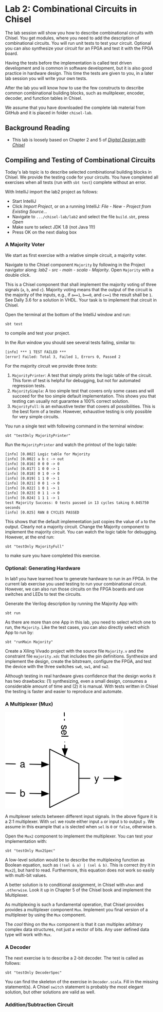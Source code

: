 # Lab 2: Combinational Circuits in Chisel

The lab session will show you how to describe combinational circuits
with Chisel. You get modules, where you need to add the description of
combinational circuits. You will run unit tests to test your circuit.
Optional you can also synthesize your circuit for an FPGA and test it
with the FPGA board.

Having the tests before the implementation is called test driven
development and is common in software development, but it is also good practice
in hardware design. This time the tests are given to you, in a later lab session
you will write your own tests.

After the lab you will know how to use the few constructs to describe
common combinational building blocks, such as mulitplexer, encoder,
decoder, and function tables in Chisel.

We assume that you have downloaded the complete lab material from GitHub
and it is placed in folder ```chisel-lab```.

## Background Reading

 * This lab is loosely based on Chapter 2 and 5 of
*[Digital Design with Chisel](http://www.imm.dtu.dk/~masca/chisel-book.html)*

## Compiling and Testing of Combinational Circuits

Today's lab topic is to describe selected combinational building blocks in Chisel.
We provide the testing code for your circuits. You have completed all exercises
when all tests (run with ```sbt test```) complete without an error.

With IntelliJ import the lab2 project as follows:

 * Start IntelliJ
 * Click *Import Project*, or on a running IntelliJ: *File - New -
Project from Existing Source...*
 * Navigate to ```.../chisel-lab/lab2``` and select the file ```build.sbt```, press *Open*
 * Make sure to select JDK 1.8 (not Java 11!)
 * Press OK on the next dialog box
 
### A Majority Voter

We start as first exercise with a relative simple circuit, a majority voter.

Navigate to the Chisel component ```Majority``` by following in the Project navigator along: *lab2 - src - main - scala - Majority*.
Open ```Majority``` with a double click.

This is a Chisel component that shall implement the majority voting of three
signals (```a```, ```b```, and ```c```). Majority voting means that the output of
the circuit is the majority of the inputs, e.g., if ```a==1```, ```b==0```, and
```c==1``` the result shall be ```1```. See Dally 3.6 for a solution in VHDL.
Your task is to implement that circuit in Chisel.


Open the terminal at the bottom of the IntelliJ window and run:
```
sbt test
```
to compile and test your project.

In the *Run* window you should see several tests failing, similar to:
```
[info] *** 1 TEST FAILED ***
[error] Failed: Total 3, Failed 1, Errors 0, Passed 2
```

For the majority circuit we provide three *tests*:

 1. ```MajorityPrinter```: A test that simply prints the logic table of the
   circuit. This form of test is helpful for debugging, but not for
   automated regression tests.
 1. ```MajoritySimple```: A too simple test that covers only some cases
   and will succeed for the too simple default implementation. This shows
   you that testing can usually not guarantee a 100% correct solution.
 1. ```MajorityFull```: is an exhaustive tester that covers all possibilities.
   This is the best form of a tester. However, exhaustive testing is only
   possible for very simple circuits.
   
You run a single test with following command in the terminal window:

```
sbt "testOnly MajorityPrinter"
```

Run the ```MajorityPrinter``` and watch the printout of the logic table:

```
[info] [0.002] Logic table for Majority
[info] [0.002] a b c -> out
[info] [0.016] 0 0 0 -> 0
[info] [0.017] 1 0 0 -> 1
[info] [0.018] 0 1 0 -> 0
[info] [0.019] 1 1 0 -> 1
[info] [0.021] 0 0 1 -> 0
[info] [0.022] 1 0 1 -> 1
[info] [0.023] 0 1 1 -> 0
[info] [0.024] 1 1 1 -> 1
test Majority Success: 0 tests passed in 13 cycles taking 0.045750 seconds
[info] [0.025] RAN 8 CYCLES PASSED
```

This shows that the default implementation just copies the value of ```a```
to the output. Clearly not a majority circuit. Change the Majority component
to implement the majority circuit. You can watch the logic table for debugging.
However, at the end run:
```
sbt "testOnly MajorityFull"
```
to make sure you have completed this exercise.
   

### Optional: Generating Hardware

In lab1 you have learned how to generate hardware to run in an FPGA.
In the current lab exercise you used testing to run your combinational circuit.
However, we can also run those circuits on the FPGA boards and use switches
and LEDs to test the circuits.

Generate the Verilog description by running the Majority App with:
```
sbt run
```
As there are more than one App in this lab, you need to select which one
to run, the ```Majority```. Like the test cases, you can also directly
select which App to run by:
```sbtshell
sbt "runMain Majority"
```

Create a Xiling Vivado project with the source file ```Majority.v``` and
the constraint file ```majority.xdc``` that includes the pin definitions.
Synthesize and implement the design, create the bitstream, configure the
FPGA, and test the device with the three switches ```sw0```, ```sw1```,
and ```sw2```.

Although testing in real hardware gives confidence that the design works
it has two drawbacks: (1) synthesizing, even a small design, consumes a
considerable amount of time and (2) it is manual.
With tests written in Chisel the testing is faster and easier to reproduce
and automate.

### A Multiplexer (Mux)

![Mux](../figures/mux.svg)

A multplexer selects between different input signals. In the above figure
it is a 2:1 multiplexer. With ```sel``` we route either input ```a``` or
input ```b``` to output ```y```. We assume in this example that ```a```
is slected when ```sel``` is ```0``` or ```false```, otherwise  ```b```.

Open the ```Mux2``` component to implement the multiplexer.
You can test your implementation with:
```
sbt "testOnly Mux2Spec"
```

A low-level solution would be to describe the multiplexing function
as Boolean equation, such as ```(!sel & a) | (sel & b)```.
This is correct (try it in ```Mux2```), but hard to read.
Furthermore, this equation does not work so easily with multi-bit
values.

A better solution is to conditional assignment, in Chisel
with ```when``` and ```.otherwise```.
Look it up in Chapter 5 of the Chisel book and implement the
Multiplexer.

As multiplexing is such a fundamental operation, that Chisel provides
provides a multiplexer component ```Mux```.
Implement you final version of a multiplexer by using the ```Mux```
component.

The *cool* thing on the ```Mux``` component is that it can multiplex
arbitrary complex data structures, not just a vector of bits.
Any user defined data type will work with ```Mux```.

### A Decoder

The next exercise is to describe a 2-bit decoder. The test is called
as follows:

```
sbt "testOnly DecoderSpec"
```

You can find the skeleton of the exercise in ```Decoder.scala```.
Fill in the missing statement(s). A Chisel ```switch``` statement is probably
the most elegant solution, but other solutions are valid as well.

### Addition/Subtraction Circuit


